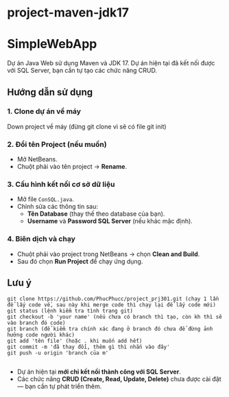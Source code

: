 ﻿# project-maven-jdk17
# SimpleWebApp

Dự án Java Web sử dụng Maven và JDK 17. Dự án hiện tại đã kết nối được với SQL Server, bạn cần tự tạo các chức năng CRUD.

## Hướng dẫn sử dụng

### 1. Clone dự án về máy
Down project về máy (đừng git clone vì sẽ có file git init)

### 2. Đổi tên Project (nếu muốn)
- Mở NetBeans.
- Chuột phải vào tên project → **Rename**.

### 3. Cấu hình kết nối cơ sở dữ liệu
- Mở file `ConSQL.java`.
- Chỉnh sửa các thông tin sau:
  - **Tên Database** (thay thế theo database của bạn).
  - **Username** và **Password SQL Server** (nếu khác mặc định).

### 4. Biên dịch và chạy
- Chuột phải vào project trong NetBeans → chọn **Clean and Build**.
- Sau đó chọn **Run Project** để chạy ứng dụng.

## Lưu ý
```
git clone https://github.com/PhucPhucc/project_prj301.git (chạy 1 lần để lấy code về, sau này khi merge code thì chạy lại để lấy code mới)
git status (lệnh kiểm tra tình trạng git)
git checkout -b 'your name' (nếu chưa có branch thì tạo, còn kh thì sẽ vào branch đó code)
git branch (để kiểm tra chính xác đang ở branch đó chưa để đừng ảnh hưởng code người khác)
git add 'tên file' (hoặc . khi muốn add hết)
git commit -m 'đã thay đổi, thêm gì thì nhắn vào đây'
git push -u origin 'branch của m'
 
```
- Dự án hiện tại **mới chỉ kết nối thành công với SQL Server**.
- Các chức năng **CRUD (Create, Read, Update, Delete)** chưa được cài đặt — bạn cần tự phát triển thêm.
